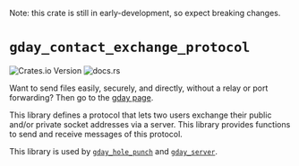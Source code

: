 Note: this crate is still in early-development, so expect breaking changes.

# `gday_contact_exchange_protocol`
![Crates.io Version](https://img.shields.io/crates/v/gday_contact_exchange_protocol) ![docs.rs](https://img.shields.io/docsrs/gday_contact_exchange_protocol)

Want to send files easily, securely, and directly, without a relay or port forwarding?
Then go to the [gday page](/gday/README.md).

This library defines a protocol that lets two users exchange
their public and/or private socket addresses via a server.
This library provides functions to send and receive messages of this protocol.

This library is used by
[`gday_hole_punch`](/gday_hole_punch/) and [`gday_server`](/gday_server/).